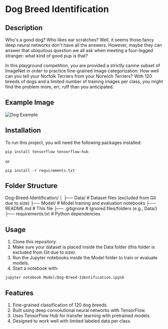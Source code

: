 # Dog Breed Identification

## Description

Who's a good dog? Who likes ear scratches? Well, it seems those fancy deep neural networks don't have all the answers. However, maybe they can answer that ubiquitous question we all ask when meeting a four-legged stranger: what kind of good pup is that?

In this playground competition, you are provided a strictly canine subset of ImageNet in order to practice fine-grained image categorization. How well can you tell your Norfolk Terriers from your Norwich Terriers? With 120 breeds of dogs and a limited number of training images per class, you might find the problem more, err, ruff than you anticipated.

## Example Image

![Dog Example](https://storage.googleapis.com/kaggle-media/competitions/kaggle/3333/media/border_collies.png)

## Installation

To run this project, you will need the following packages installed:

```bash
pip install tensorflow tensorflow-hub
```
or
```base
pip install -r requirements.txt
```
## Folder Structure
Dog-Breed-Identification/
│
├── Data/                   # Dataset files (excluded from Git due to size)
├── Model/                  # Model training and evaluation notebooks
├── README.md               # This file
├── .gitignore              # Ignored files/folders (e.g., Data/)
├── requirements.txt        # Python dependencies


## Usage
1. Clone this repository.
2. Make sure your dataset is placed inside the Data folder (this folder is excluded from Git due to size).
3. Run the Jupyter notebooks inside the Model folder to train or evaluate models.
4. Start a notebook with:
```base
jupyter notebook Model/Dog-Breed-Identification.ipynb
```
## Features
1. Fine-grained classification of 120 dog breeds.
2. Built using deep convolutional neural networks with TensorFlow.
3. Uses TensorFlow Hub for transfer learning with pretrained models.
4. Designed to work well with limited labeled data per class.


